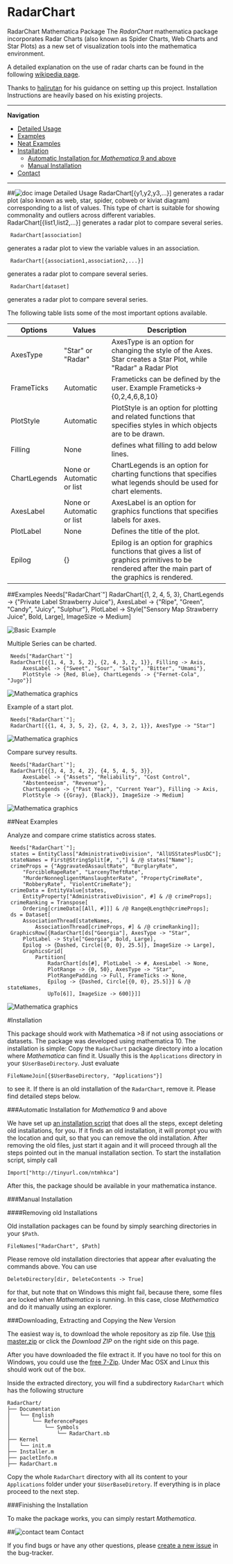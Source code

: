 # RadarChart
RadarChart Mathematica Package
The *RadarChart* mathematica package incorporates Radar Charts (also known as Spider Charts, Web Charts and Star Plots) as a new set of visualization tools into the mathematica environment.

A detailed explanation on the use of radar charts can be found in the following [wikipedia page](https://en.wikipedia.org/wiki/Radar_chart).

Thanks to [halirutan](https://github.com/halirutan) for his guidance on setting up this project. Installation Instructions are heavily based on his existing projects.

---
**Navigation**

- [Detailed Usage](#-detailed-usage)
- [Examples](#examples)
- [Neat Examples](#neat-examples)
- [Installation](#installation)
	- [Automatic Installation for *Mathematica* 9 and above](#automatic-installation-for-mathematica-9-and-above)
	- [Manual Installation](#manual-installation)
- [Contact](#-contact) 
	
---

##![doc image](http://i.stack.imgur.com/erf8e.png) Detailed Usage
    RadarChart[{y1,y2,y3,...}]
generates a radar plot (also known as web, star, spider, cobweb or kiviat diagram) corresponding to a list of values. This type of chart is suitable for showing commonality and outliers across different variables. 
     RadarChart[{list1,list2,...}]
generates a radar plot to compare several series. 

     RadarChart[association]
generates a radar plot to view the variable values in an association. 

     RadarChart[{association1,association2,...}]
generates a radar plot to compare several series. 

     RadarChart[dataset]
generates a radar plot to compare several series.

The following table lists some of the most important options available.

Options | Values |Description
------------ | ------------- | -------------
AxesType | "Star" or "Radar" | AxesType is an option for changing the style of the Axes. Star creates a Star Plot, while "Radar" a Radar Plot
FrameTicks    | Automatic          |Frameticks can be defined by the user. Example Frameticks->{0,2,4,6,8,10} 
PlotStyle | Automatic | PlotStyle is an option for plotting and related functions that specifies styles in which objects are to be drawn. 
Filling | None | defines what filling to add below lines.
ChartLegends | None or Automatic or list | ChartLegends is an option for charting functions that specifies what legends should be used for chart elements.
AxesLabel | None or Automatic or list | AxesLabel is an option for graphics functions that specifies labels for axes. 
PlotLabel | None | Defines the title of the plot.
Epilog | {} | Epilog is an option for graphics functions that gives a list of graphics primitives to be rendered after the main part of the graphics is rendered.  

##Examples
    Needs["RadarChart`"]
    RadarChart[{1, 2, 4, 5, 3}, 
    ChartLegends -> {"Private Label Strawberry Juice"}, 
    AxesLabel -> {"Ripe", "Green", "Candy", "Juicy", "Sulphur"}, 
    PlotLabel -> Style["Sensory Map Strawberry Juice", Bold, Large], 
    ImageSize -> Medium]
    
![Basic Example](http://i.stack.imgur.com/Opnwp.png)    

Multiple Series can be charted.

     Needs["RadarChart`"]
     RadarChart[{{1, 4, 3, 5, 2}, {2, 4, 3, 2, 1}}, Filling -> Axis, 
         AxesLabel -> {"Sweet", "Sour", "Salty", "Bitter", "Umami"}, 
         PlotStyle -> {Red, Blue}, ChartLegends -> {"Fernet-Cola", "Jugo"}]
![Mathematica graphics](http://i.stack.imgur.com/zvBVd.png)   

Example of a start plot.

     Needs["RadarChart`"];
     RadarChart[{{1, 4, 3, 5, 2}, {2, 4, 3, 2, 1}}, AxesType -> "Star"]

![Mathematica graphics](http://i.stack.imgur.com/umecs.png)

Compare survey results.

     Needs["RadarChart`"];
     RadarChart[{{3, 4, 3, 4, 2}, {4, 5, 4, 5, 3}}, 
         AxesLabel -> {"Assets", "Reliability", "Cost Control", 
         "Abstenteeism", "Revenue"}, 
         ChartLegends -> {"Past Year", "Current Year"}, Filling -> Axis, 
         PlotStyle -> {{Gray}, {Black}}, ImageSize -> Medium]
     
![Mathematica graphics](http://i.stack.imgur.com/WUH8c.png)

##Neat Examples

Analyze and compare crime statistics across states.

     Needs["RadarChart`"];
     states = EntityClass["AdministrativeDivision", "AllUSStatesPlusDC"];
     stateNames = First@StringSplit[#, ","] & /@ states["Name"];
     crimeProps = {"AggravatedAssaultRate", "BurglaryRate", 
         "ForcibleRapeRate", "LarcenyTheftRate", 
         "MurderNonnegligentManslaughterRate", "PropertyCrimeRate", 
         "RobberyRate", "ViolentCrimeRate"};
     crimeData = EntityValue[states, 
         EntityProperty["AdministrativeDivision", #] & /@ crimeProps];
     crimeRanking = Transpose[
         Ordering[crimeData[[All, #]]] & /@ Range@Length@crimeProps];
     ds = Dataset[
         AssociationThread[stateNames, 
             AssociationThread[crimeProps, #] & /@ crimeRanking]];
     GraphicsRow[{RadarChart[ds["Georgia"], AxesType -> "Star", 
         PlotLabel -> Style["Georgia", Bold, Large], 
         Epilog -> {Dashed, Circle[{0, 0}, 25.5]}, ImageSize -> Large], 
         GraphicsGrid[
             Partition[
                 RadarChart[ds[#], PlotLabel -> #, AxesLabel -> None, 
                 PlotRange -> {0, 50}, AxesType -> "Star",
                 PlotRangePadding -> Full, FrameTicks -> None, 
                 Epilog -> {Dashed, Circle[{0, 0}, 25.5]}] & /@ stateNames, 
                 UpTo[6]], ImageSize -> 600]}]]
                 
![Mathematica graphics](http://i.stack.imgur.com/5Vk7j.png)

#Installation

This package should work with Mathematica >8 if not using associations or datasets. The package was developed using mathematica 10.
The installation is simple: Copy the `RadarChart` package directory into a location where *Mathematica* can find it. Usually this is the `Applications` directory in your `$UserBaseDirectory`. Just evaluate

    FileNameJoin[{$UserBaseDirectory, "Applications"}]

to see it. If there is an old installation of the `RadarChart`, remove it. Please find detailed steps below.

###Automatic Installation for *Mathematica* 9 and above

We have set up [an installation script](https://raw.githubusercontent.com/catrasca/RadarChart/master/RadarChart/installer.m) that does all the steps, except deleting old installations, for you. If it finds an old installation, it will prompt you with the location and quit, so that you can remove the old installation. After removing the old files, just start it again and it will proceed through all the steps pointed out in the manual installation section. To start the installation script, simply call

    Import["http://tinyurl.com/ntmhkca"]

After this, the package should be available in your mathematica instance.

###Manual Installation

####Removing old Installations

Old installation packages can be found by simply searching directories in your `$Path`. 

    FileNames["RadarChart", $Path]

Please remove old installation directories that appear after evaluating the commands above. You can use 

    DeleteDirectory[dir, DeleteContents -> True]

for that, but note that on Windows this might fail, because there, some files are locked when *Mathematica* is running. In this case, close *Mathematica* and do it manually using an explorer.

###Downloading, Extracting and Copying the New Version

The easiest way is, to download the whole repository as zip file. Use [this master.zip](https://github.com/catrasca/RadarChart/archive/master.zip) or click the *Download ZIP* on the right side on this page.

After you have downloaded the file extract it. If you have no tool for this on Windows, you could use the [free 7-Zip](http://7-zip.org/). Under Mac OSX and Linux this should work out of the box.

Inside the extracted directory, you will find a subdirectory `RadarChart` which has the following structure

    RadarChart/
    ├── Documentation
    │   └── English
    │       └── ReferencePages
    │           └── Symbols
    │               └── RadarChart.nb
    ├── Kernel
    │   └── init.m
    ├── Installer.m
    ├── pacletInfo.m
    ├── RadarChart.m

Copy the whole `RadarChart` directory with all its content to your `Applications` folder under your `$UserBaseDiretory`. If everything is in place proceed to the next step.

###Finishing the Installation

To make the package works, you can simply restart *Mathematica*.

##![contact team](http://i.stack.imgur.com/tCbmW.png) Contact

If you find bugs or have any other questions, please [create a new issue](https://github.com/catrasca/RadarChart/issues) in the bug-tracker. 
